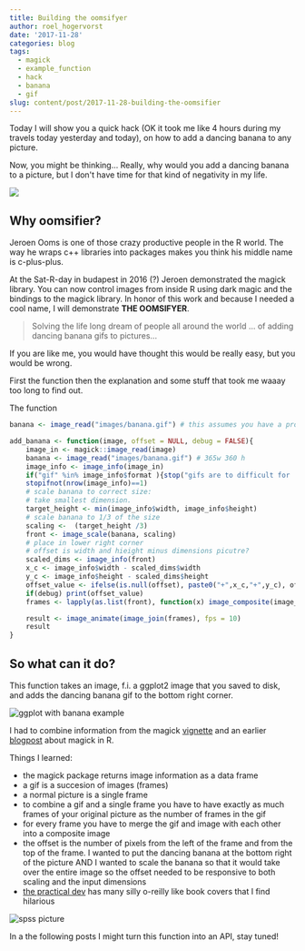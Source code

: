 ```yaml
---
title: Building the oomsifyer
author: roel_hogervorst
date: '2017-11-28'
categories: blog
tags:
  - magick
  - example_function
  - hack
  - banana
  - gif
slug: content/post/2017-11-28-building-the-oomsifier
---
```


Today I will show you a quick hack (OK it took me like 4 hours during my travels today yesterday and today),
on how to add a dancing banana to any picture.

Now, you might be thinking... Really, why would you add a dancing banana to
a picture, but I don't have time for that kind of negativity in my life.

![](/img/r-pkg.gif)

## Why oomsifier?
Jeroen Ooms is one of those crazy productive people in the R world. The way he
wraps c++ libraries into packages makes you think his middle name is c-plus-plus.

At the Sat-R-day in budapest in 2016 (?) Jeroen demonstrated the magick library. 
You can now control images from inside R using dark magic and the bindings to
 the magick library. In honor of this work and because I needed a cool name,
I will demonstrate **THE OOMSIFYER**.

> Solving the life long dream of people all around the world ... of adding dancing banana gifs to pictures...

If you are like me, you would have thought this would be really easy, but you would be wrong.

First the function then the explanation and some stuff that took me waaay too long
to find out.

The function

```r
banana <- image_read("images/banana.gif") # this assumes you have a project with the folder /images/ inside.

add_banana <- function(image, offset = NULL, debug = FALSE){
    image_in <- magick::image_read(image)
    banana <- image_read("images/banana.gif") # 365w 360 h
    image_info <- image_info(image_in)
    if("gif" %in% image_info$format ){stop("gifs are to difficult for  me now")}
    stopifnot(nrow(image_info)==1)
    # scale banana to correct size:
    # take smallest dimension.
    target_height <- min(image_info$width, image_info$height)
    # scale banana to 1/3 of the size
    scaling <-  (target_height /3)
    front <- image_scale(banana, scaling)
    # place in lower right corner
    # offset is width and hieight minus dimensions picutre?
    scaled_dims <- image_info(front)
    x_c <- image_info$width - scaled_dims$width
    y_c <- image_info$height - scaled_dims$height
    offset_value <- ifelse(is.null(offset), paste0("+",x_c,"+",y_c), offset)
    if(debug) print(offset_value)
    frames <- lapply(as.list(front), function(x) image_composite(image_in, x, offset = offset_value))

    result <- image_animate(image_join(frames), fps = 10)
    result
}
```

## So what can it do?

This function takes an image, f.i. a ggplot2 image that you saved to disk, and adds the dancing banana gif to the bottom right corner. 

![ggplot with banana example](/img/ggplot.gif)

I had to combine information from the magick [vignette](https://cran.r-project.org/web/packages/magick/vignettes/intro.html#animation)  and an earlier [blogpost](https://ropensci.org/blog/2016/08/23/z-magick-release/) about magick in R. 

Things I learned:

* the magick package returns image information as a data frame
* a gif is a succesion of images (frames)
* a normal picture is a single frame
* to combine a gif and a single frame you have to have exactly as much frames of your original picture as the number of frames in the gif
* for every frame you have to merge the gif and image with each other into a composite image
* the offset is the number of pixels from the left of the frame and from the top of the frame. I wanted to put the dancing banana at the bottom right of the picture AND I wanted to scale the banana so that it would take over the entire image so the offset needed to be responsive to both scaling and the input dimensions
* [the practical dev](https://twitter.com/ThePracticalDev) has many silly o-reilly like book covers that I find hilarious


![spss picture](/img/spss.gif)


In a the following posts I might turn this function into an API, stay tuned!

